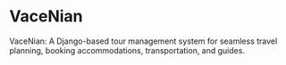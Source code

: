 # VaceNian
VaceNian: A Django-based tour management system for seamless travel planning, booking accommodations, transportation, and guides.
